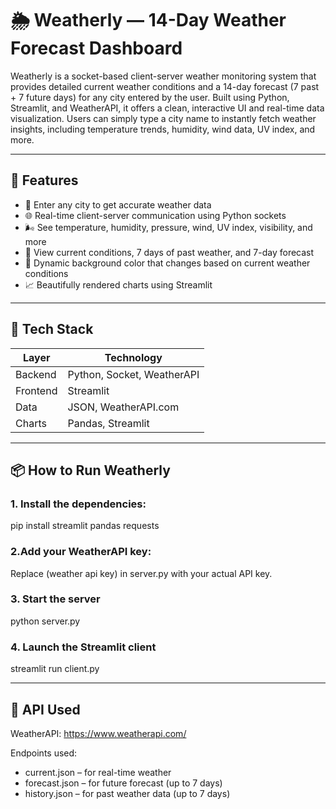 # 🌦 Weatherly — 14-Day Weather Forecast Dashboard

Weatherly is a socket-based client-server weather monitoring system that provides detailed current weather conditions and a 14-day forecast (7 past + 7 future days) for any city entered by the user. Built using Python, Streamlit, and WeatherAPI, it offers a clean, interactive UI and real-time data visualization. Users can simply type a city name to instantly fetch weather insights, including temperature trends, humidity, wind data, UV index, and more.

---

## 📸 Features

- 🔎 Enter any city to get accurate weather data
- 🌐 Real-time client-server communication using Python sockets
- 🌬️ See temperature, humidity, pressure, wind, UV index, visibility, and more
- 📅 View current conditions, 7 days of past weather, and 7-day forecast
- 🎨 Dynamic background color that changes based on current weather conditions
- 📈 Beautifully rendered charts using Streamlit

---

## 🧰 Tech Stack

| Layer     | Technology          |
|-----------|---------------------|
| Backend   | Python, Socket, WeatherAPI |
| Frontend  | Streamlit           |
| Data      | JSON, WeatherAPI.com |
| Charts    | Pandas, Streamlit |

---
## 📦 How to Run Weatherly

### 1. Install the dependencies:
pip install streamlit pandas requests

### 2.Add your WeatherAPI key:
Replace (weather api key) in server.py with your actual API key.

### 3. Start the server
python server.py

### 4. Launch the Streamlit client
streamlit run client.py

---

## 🔐 API Used
WeatherAPI: https://www.weatherapi.com/

Endpoints used:

- current.json – for real-time weather
- forecast.json – for future forecast (up to 7 days)
- history.json – for past weather data (up to 7 days)








